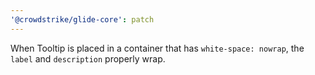 ```yaml
---
'@crowdstrike/glide-core': patch
---
```


When Tooltip is placed in a container that has `white-space: nowrap`, the `label` and `description` properly wrap.
